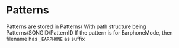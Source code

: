 # Patterns
Patterns are stored in Patterns/
With path structure being Patterns/SONGID/PatternID
If the pattern is for EarphoneMode, then filename has `_EARPHONE` as suffix
